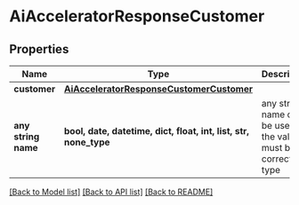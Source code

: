 # AiAcceleratorResponseCustomer


## Properties
Name | Type | Description | Notes
------------ | ------------- | ------------- | -------------
**customer** | [**AiAcceleratorResponseCustomerCustomer**](AiAcceleratorResponseCustomerCustomer.md) |  | [optional] 
**any string name** | **bool, date, datetime, dict, float, int, list, str, none_type** | any string name can be used but the value must be the correct type | [optional]

[[Back to Model list]](../README.md#documentation-for-models) [[Back to API list]](../README.md#documentation-for-api-endpoints) [[Back to README]](../README.md)


